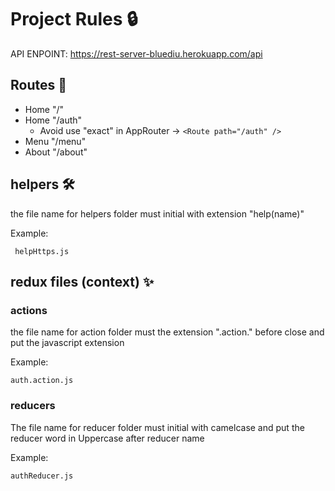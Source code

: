 # Project Rules 🔒

API ENPOINT: https://rest-server-bluediu.herokuapp.com/api

## Routes 🚧

- Home "/"
- Home "/auth"
  - Avoid use "exact" in AppRouter -> `<Route path="/auth" />`
- Menu "/menu"
- About "/about"

## helpers 🛠

the file name for helpers folder must initial with extension "help(name)"

Example:

` helpHttps.js`

## redux files (context) ✨

### actions

the file name for action folder must the extension ".action." before close and put the javascript extension

Example:

`auth.action.js`

### reducers

The file name for reducer folder must initial with camelcase and put the reducer word in Uppercase after reducer name

Example:

`authReducer.js`
